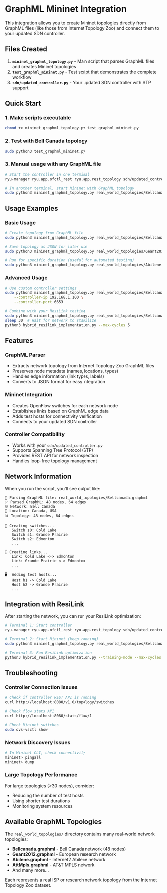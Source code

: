 # GraphML Mininet Integration

This integration allows you to create Mininet topologies directly from GraphML files (like those from Internet Topology Zoo) and connect them to your updated SDN controller.

## Files Created

1. **`mininet_graphml_topology.py`** - Main script that parses GraphML files and creates Mininet topologies
2. **`test_graphml_mininet.py`** - Test script that demonstrates the complete workflow
3. **`sdn/updated_controller.py`** - Your updated SDN controller with STP support

## Quick Start

### 1. Make scripts executable
```bash
chmod +x mininet_graphml_topology.py test_graphml_mininet.py
```

### 2. Test with Bell Canada topology
```bash
sudo python3 test_graphml_mininet.py
```

### 3. Manual usage with any GraphML file
```bash
# Start the controller in one terminal
ryu-manager ryu.app.ofctl_rest ryu.app.rest_topology sdn/updated_controller.py --observe-links

# In another terminal, start Mininet with GraphML topology
sudo python3 mininet_graphml_topology.py real_world_topologies/Bellcanada.graphml
```

## Usage Examples

### Basic Usage
```bash
# Create topology from GraphML file
sudo python3 mininet_graphml_topology.py real_world_topologies/Bellcanada.graphml

# Save topology as JSON for later use
sudo python3 mininet_graphml_topology.py real_world_topologies/Geant2012.graphml --save-json geant_topology.json

# Run for specific duration (useful for automated testing)
sudo python3 mininet_graphml_topology.py real_world_topologies/Abilene.graphml --duration 300
```

### Advanced Usage
```bash
# Use custom controller settings
sudo python3 mininet_graphml_topology.py real_world_topologies/Bellcanada.graphml \
    --controller-ip 192.168.1.100 \
    --controller-port 6653

# Combine with your ResiLink testing
sudo python3 mininet_graphml_topology.py real_world_topologies/Bellcanada.graphml --duration 600 &
sleep 30  # Wait for network to stabilize
python3 hybrid_resilink_implementation.py --max-cycles 5
```

## Features

### GraphML Parser
- Extracts network topology from Internet Topology Zoo GraphML files
- Preserves node metadata (names, locations, types)
- Handles edge information (link types, labels)
- Converts to JSON format for easy integration

### Mininet Integration
- Creates OpenFlow switches for each network node
- Establishes links based on GraphML edge data
- Adds test hosts for connectivity verification
- Connects to your updated SDN controller

### Controller Compatibility
- Works with your `sdn/updated_controller.py`
- Supports Spanning Tree Protocol (STP)
- Provides REST API for network inspection
- Handles loop-free topology management

## Network Information

When you run the script, you'll see output like:
```
📖 Parsing GraphML file: real_world_topologies/Bellcanada.graphml
✅ Parsed GraphML: 48 nodes, 64 edges
🌐 Network: Bell Canada
📍 Location: Canada, USA
📊 Topology: 48 nodes, 64 edges

🔧 Creating switches...
   Switch s0: Cold Lake
   Switch s1: Grande Prairie
   Switch s2: Edmonton
   ...

🔗 Creating links...
   Link: Cold Lake <-> Edmonton
   Link: Grande Prairie <-> Edmonton
   ...

🖥️  Adding test hosts...
   Host h1 -> Cold Lake
   Host h2 -> Grande Prairie
   ...
```

## Integration with ResiLink

After starting the network, you can run your ResiLink optimization:

```bash
# Terminal 1: Start controller
ryu-manager ryu.app.ofctl_rest ryu.app.rest_topology sdn/updated_controller.py --observe-links

# Terminal 2: Start Mininet (keep running)
sudo python3 mininet_graphml_topology.py real_world_topologies/Bellcanada.graphml

# Terminal 3: Run ResiLink optimization
python3 hybrid_resilink_implementation.py --training-mode --max-cycles 8
```

## Troubleshooting

### Controller Connection Issues
```bash
# Check if controller REST API is running
curl http://localhost:8080/v1.0/topology/switches

# Check flow stats API
curl http://localhost:8080/stats/flow/1

# Check Mininet switches
sudo ovs-vsctl show
```

### Network Discovery Issues
```bash
# In Mininet CLI, check connectivity
mininet> pingall
mininet> dump
```

### Large Topology Performance
For large topologies (>30 nodes), consider:
- Reducing the number of test hosts
- Using shorter test durations
- Monitoring system resources

## Available GraphML Topologies

The `real_world_topologies/` directory contains many real-world network topologies:
- **Bellcanada.graphml** - Bell Canada network (48 nodes)
- **Geant2012.graphml** - European research network
- **Abilene.graphml** - Internet2 Abilene network
- **AttMpls.graphml** - AT&T MPLS network
- And many more...

Each represents a real ISP or research network topology from the Internet Topology Zoo dataset.